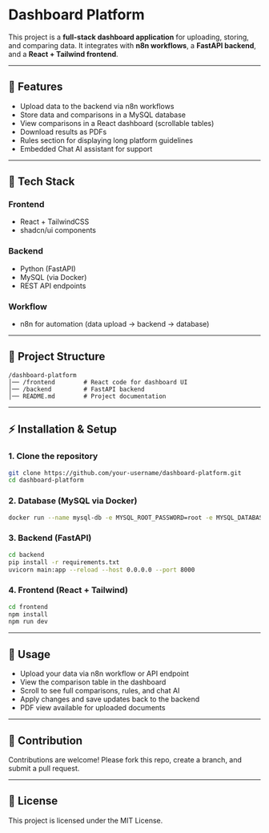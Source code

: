 # Dashboard Platform

This project is a **full-stack dashboard application** for uploading, storing, and comparing data.
It integrates with **n8n workflows**, a **FastAPI backend**, and a **React + Tailwind frontend**.

---

## 🚀 Features

* Upload data to the backend via n8n workflows
* Store data and comparisons in a MySQL database
* View comparisons in a React dashboard (scrollable tables)
* Download results as PDFs
* Rules section for displaying long platform guidelines
* Embedded Chat AI assistant for support

---

## 🚀 Tech Stack

### Frontend

* React + TailwindCSS
* shadcn/ui components

### Backend

* Python (FastAPI)
* MySQL (via Docker)
* REST API endpoints

### Workflow

* n8n for automation (data upload → backend → database)

---

## 📂 Project Structure

```
/dashboard-platform
│── /frontend        # React code for dashboard UI
│── /backend         # FastAPI backend
│── README.md        # Project documentation
```

---

## ⚡ Installation & Setup

### 1. Clone the repository

```bash
git clone https://github.com/your-username/dashboard-platform.git
cd dashboard-platform
```

### 2. Database (MySQL via Docker)

```bash
docker run --name mysql-db -e MYSQL_ROOT_PASSWORD=root -e MYSQL_DATABASE=dashboard_db -p 3306:3306 -d mysql:8
```

### 3. Backend (FastAPI)

```bash
cd backend
pip install -r requirements.txt
uvicorn main:app --reload --host 0.0.0.0 --port 8000
```

### 4. Frontend (React + Tailwind)

```bash
cd frontend
npm install
npm run dev
```

---

## 📝 Usage

* Upload your data via n8n workflow or API endpoint
* View the comparison table in the dashboard
* Scroll to see full comparisons, rules, and chat AI
* Apply changes and save updates back to the backend
* PDF view available for uploaded documents

---

## 💪 Contribution

Contributions are welcome!
Please fork this repo, create a branch, and submit a pull request.

---

## 📜 License

This project is licensed under the MIT License.
